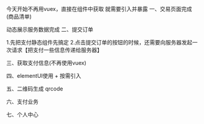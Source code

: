 今天开始不再用vuex，直接在组件中获取 就需要引入并暴露
一、交易页面完成(商品清单)

动态展示服务数据完成
二、提交订单

1.先把支付静态组件先搞定
2.点击提交订单的按钮的时候，还需要向服务器发起一次请求【把支付一些信息传递给服务器】

三、获取支付信息(不再使用vuex)

四、elementUI使用 + 按需引入

五、二维码生成 qrcode

六、支付业务

七、个人中心
